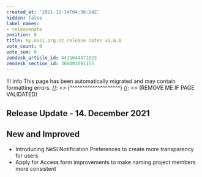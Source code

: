 ```yaml
---
created_at: '2021-12-14T04:36:24Z'
hidden: false
label_names:
- releasenote
position: 0
title: my.nesi.org.nz release notes v2.6.0
vote_count: 0
vote_sum: 0
zendesk_article_id: 4411644471823
zendesk_section_id: 360001091155
---
```




[//]: <> (REMOVE ME IF PAGE VALIDATED)
[//]: <> (vvvvvvvvvvvvvvvvvvvv)
!!! info
    This page has been automatically migrated and may contain formatting errors.
[//]: <> (^^^^^^^^^^^^^^^^^^^^)
[//]: <> (REMOVE ME IF PAGE VALIDATED)

## Release Update - 14. December 2021

## New and Improved

-   Introducing NeSI Notification Preferences to create more
    transparency for users
-   Apply for Access form improvements to make naming project members
    more consistent

